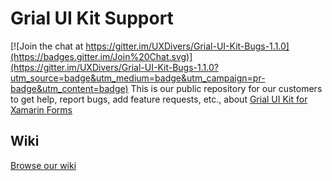 # Grial UI Kit Support 

[![Join the chat at https://gitter.im/UXDivers/Grial-UI-Kit-Bugs-1.1.0](https://badges.gitter.im/Join%20Chat.svg)](https://gitter.im/UXDivers/Grial-UI-Kit-Bugs-1.1.0?utm_source=badge&utm_medium=badge&utm_campaign=pr-badge&utm_content=badge)
This is our public repository for our customers to get help, report bugs, add feature requests, etc., about 
[Grial UI Kit for Xamarin Forms](http://grialkit.com?ref=git)

## Wiki
[Browse our wiki](//github.com/UXDivers/Grial-UI-Kit-Bugs-1.1.0/wiki)
